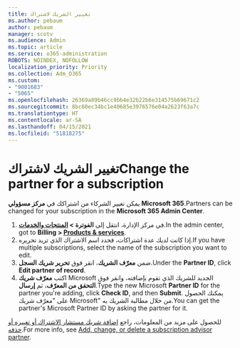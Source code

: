 ```yaml
---
title: تغيير الشريك لاشتراك
ms.author: pebaum
author: pebaum
manager: scotv
ms.audience: Admin
ms.topic: article
ms.service: o365-administration
ROBOTS: NOINDEX, NOFOLLOW
localization_priority: Priority
ms.collection: Adm_O365
ms.custom:
- "9001683"
- "5065"
ms.openlocfilehash: 26369a89b46cc9bb4e32b22b6e314575b69671c2
ms.sourcegitcommit: 8bc60ec34bc1e40685e3976576e04a2623f63a7c
ms.translationtype: HT
ms.contentlocale: ar-SA
ms.lasthandoff: 04/15/2021
ms.locfileid: "51818275"
---
```

# <a name="change-the-partner-for-a-subscription"></a><span data-ttu-id="01dff-102">تغيير الشريك لاشتراك</span><span class="sxs-lookup"><span data-stu-id="01dff-102">Change the partner for a subscription</span></span>

<span data-ttu-id="01dff-103">يمكن تغيير الشركاء من اشتراكك في **مركز مسؤولي Microsoft 365**.</span><span class="sxs-lookup"><span data-stu-id="01dff-103">Partners can be changed for your subscription in the **Microsoft 365 Admin Center**.</span></span>

1. <span data-ttu-id="01dff-104">في مركز الإدارة، انتقل إلى **الفوترة > [ المنتجات والخدمات](https://go.microsoft.com/fwlink/p/?linkid=842054)**.</span><span class="sxs-lookup"><span data-stu-id="01dff-104">In the admin center, got to **Billing > [Products & services](https://go.microsoft.com/fwlink/p/?linkid=842054)**.</span></span> 
2. <span data-ttu-id="01dff-105">إذا كانت لديك عدة اشتراكات، فحدد اسم الاشتراك الذي تريد تحريره.</span><span class="sxs-lookup"><span data-stu-id="01dff-105">If you have multiple subscriptions, select the name of the subscription you want to edit.</span></span> 
3. <span data-ttu-id="01dff-106">ضمن **معرّف الشريك**، انقر فوق **تحرير شريك السجل**.</span><span class="sxs-lookup"><span data-stu-id="01dff-106">Under the **Partner ID**, click **Edit partner of record**.</span></span>
4. <span data-ttu-id="01dff-107">اكتب **معرّف شريك** Microsoft الجديد للشريك الذي تقوم بإضافته، وانقر فوق **التحقق من المعرّف**، ثم **إرسال**.</span><span class="sxs-lookup"><span data-stu-id="01dff-107">Type the new Microsoft **Partner ID** for the partner you're adding, click **Check ID**, and then **Submit**.</span></span> <span data-ttu-id="01dff-108">يمكنك الحصول على "معرّف شريك Microsoft" من خلال مطالبة الشريك به.</span><span class="sxs-lookup"><span data-stu-id="01dff-108">You can get the partner's Microsoft Partner ID by asking the partner for it.</span></span>

<span data-ttu-id="01dff-109">للحصول على مزيد من المعلومات، راجع [إضافة شريك مستشار الاشتراك أو تغييره أو حذفه](https://docs.microsoft.com/microsoft-365/admin/misc/add-partner).</span><span class="sxs-lookup"><span data-stu-id="01dff-109">For more info, see [Add, change, or delete a subscription advisor partner](https://docs.microsoft.com/microsoft-365/admin/misc/add-partner).</span></span> 
